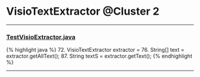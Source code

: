 # VisioTextExtractor @Cluster 2

***

### [TestVisioExtractor.java](https://searchcode.com/codesearch/view/88636800/)
{% highlight java %}
72. VisioTextExtractor extractor =
76. String[] text = extractor.getAllText();
87. String textS = extractor.getText();
{% endhighlight %}

***

